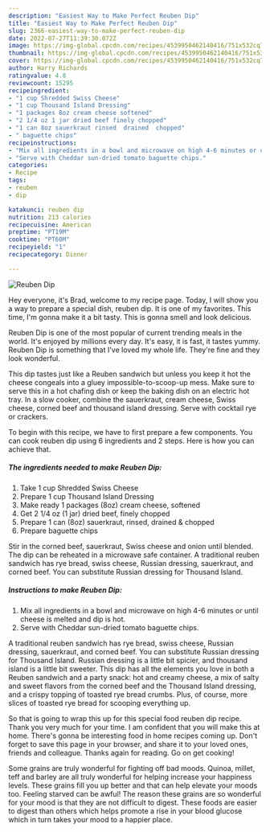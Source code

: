 ```yaml
---
description: "Easiest Way to Make Perfect Reuben Dip"
title: "Easiest Way to Make Perfect Reuben Dip"
slug: 2366-easiest-way-to-make-perfect-reuben-dip
date: 2022-07-27T11:39:30.072Z
image: https://img-global.cpcdn.com/recipes/4539950462140416/751x532cq70/reuben-dip-recipe-main-photo.jpg
thumbnail: https://img-global.cpcdn.com/recipes/4539950462140416/751x532cq70/reuben-dip-recipe-main-photo.jpg
cover: https://img-global.cpcdn.com/recipes/4539950462140416/751x532cq70/reuben-dip-recipe-main-photo.jpg
author: Harry Richards
ratingvalue: 4.8
reviewcount: 15295
recipeingredient:
- "1 cup Shredded Swiss Cheese"
- "1 cup Thousand Island Dressing"
- "1 packages 8oz cream cheese softened"
- "2 1/4 oz 1 jar dried beef finely chopped"
- "1 can 8oz sauerkraut rinsed  drained  chopped"
- " baguette chips"
recipeinstructions:
- "Mix all ingredients in a bowl and microwave on high 4-6 minutes or until cheese is melted and dip is hot."
- "Serve with Cheddar sun-dried tomato baguette chips."
categories:
- Recipe
tags:
- reuben
- dip

katakunci: reuben dip 
nutrition: 213 calories
recipecuisine: American
preptime: "PT19M"
cooktime: "PT60M"
recipeyield: "1"
recipecategory: Dinner

---
```



![Reuben Dip](https://img-global.cpcdn.com/recipes/4539950462140416/751x532cq70/reuben-dip-recipe-main-photo.jpg)

Hey everyone, it's Brad, welcome to my recipe page. Today, I will show you a way to prepare a special dish, reuben dip. It is one of my favorites. This time, I'm gonna make it a bit tasty. This is gonna smell and look delicious.

Reuben Dip is one of the most popular of current trending meals in the world. It's enjoyed by millions every day. It's easy, it is fast, it tastes yummy. Reuben Dip is something that I've loved my whole life. They're fine and they look wonderful.

This dip tastes just like a Reuben sandwich but unless you keep it hot the cheese congeals into a gluey impossible-to-scoop-up mess. Make sure to serve this in a hot chafing dish or keep the baking dish on an electric hot tray. In a slow cooker, combine the sauerkraut, cream cheese, Swiss cheese, corned beef and thousand island dressing. Serve with cocktail rye or crackers.


To begin with this recipe, we have to first prepare a few components. You can cook reuben dip using 6 ingredients and 2 steps. Here is how you can achieve that.

<!--inarticleads1-->

##### The ingredients needed to make Reuben Dip:

1. Take 1 cup Shredded Swiss Cheese
1. Prepare 1 cup Thousand Island Dressing
1. Make ready 1 packages (8oz) cream cheese, softened
1. Get 2 1/4 oz (1 jar) dried beef, finely chopped
1. Prepare 1 can (8oz) sauerkraut, rinsed,  drained &amp; chopped
1. Prepare  baguette chips


Stir in the corned beef, sauerkraut, Swiss cheese and onion until blended. The dip can be reheated in a microwave safe container. A traditional reuben sandwich has rye bread, swiss cheese, Russian dressing, sauerkraut, and corned beef. You can substitute Russian dressing for Thousand Island. 

<!--inarticleads2-->

##### Instructions to make Reuben Dip:

1. Mix all ingredients in a bowl and microwave on high 4-6 minutes or until cheese is melted and dip is hot.
1. Serve with Cheddar sun-dried tomato baguette chips.


A traditional reuben sandwich has rye bread, swiss cheese, Russian dressing, sauerkraut, and corned beef. You can substitute Russian dressing for Thousand Island. Russian dressing is a little bit spicier, and thousand island is a little bit sweeter. This dip has all the elements you love in both a Reuben sandwich and a party snack: hot and creamy cheese, a mix of salty and sweet flavors from the corned beef and the Thousand Island dressing, and a crispy topping of toasted rye bread crumbs. Plus, of course, more slices of toasted rye bread for scooping everything up. 

So that is going to wrap this up for this special food reuben dip recipe. Thank you very much for your time. I am confident that you will make this at home. There's gonna be interesting food in home recipes coming up. Don't forget to save this page in your browser, and share it to your loved ones, friends and colleague. Thanks again for reading. Go on get cooking!

Some grains are truly wonderful for fighting off bad moods. Quinoa, millet, teff and barley are all truly wonderful for helping increase your happiness levels. These grains fill you up better and that can help elevate your moods too. Feeling starved can be awful! The reason these grains are so wonderful for your mood is that they are not difficult to digest. These foods are easier to digest than others which helps promote a rise in your blood glucose which in turn takes your mood to a happier place.
